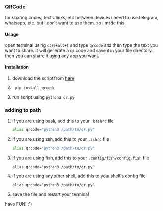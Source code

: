 ### QRCode

for sharing codes, texts, links, etc between devices i need to use telegram, whatsapp, etc. but i don't want to use them. so i made this.

#### Usage
open terminal using `ctrl+alt+t` and type `qrcode` and then type the text you want to share. it will generate a qr code and save it in your file directory. then you can share it using any app you want.

#### Installation

1. download the script from [here](/qrcode/qr.py)
2. ```python3
    pip install qrcode
    ```
3. run script using `python3 qr.py`
   
### adding to path

1. if you are using bash, add this to your `.bashrc` file
    ```bash
    alias qrcode="python3 /path/to/qr.py"
    ```
2. if you are using zsh, add this to your `.zshrc` file
    ```zsh
    alias qrcode="python3 /path/to/qr.py"
    ```
3. if you are using fish, add this to your `.config/fish/config.fish` file
    ```fish
    alias qrcode="python3 /path/to/qr.py"
    ```
4. if you are using any other shell, add this to your shell's config file
    ```shell
    alias qrcode="python3 /path/to/qr.py"
    ```
5. save the file and restart your terminal

have FUN! :')
